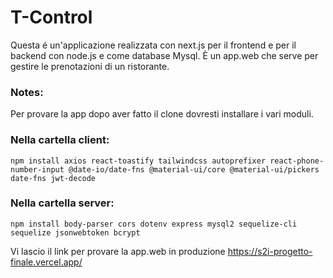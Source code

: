 # T-Control

Questa é un'applicazione realizzata con next.js per il frontend e per il backend con node.js e come database Mysql.
È un app.web che serve per gestire le prenotazioni di un ristorante.

### Notes:

Per provare la app dopo aver fatto il clone dovresti installare i vari moduli.

### Nella cartella client:

    npm install axios react-toastify tailwindcss autoprefixer react-phone-number-input @date-io/date-fns @material-ui/core @material-ui/pickers date-fns jwt-decode

### Nella cartella server:

    npm install body-parser cors dotenv express mysql2 sequelize-cli sequelize jsonwebtoken bcrypt

Vi lascio il link per provare la app.web in produzione https://s2i-progetto-finale.vercel.app/
